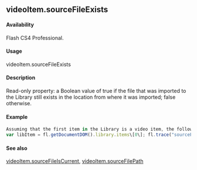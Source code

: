 ## videoItem.sourceFileExists

#### Availability

Flash CS4 Professional.

#### Usage

videoItem.sourceFileExists

#### Description

Read-only property: a Boolean value of true if the file that was imported to the Library still exists in the location from where it was imported; false otherwise.

#### Example

```javascript
Assuming that the first item in the Library is a video item, the following code displays "true" if the file that was imported into the Library still exists.
var libItem = fl.getDocumentDOM().library.items\[0\]; fl.trace("sourceFileExists = "+ libItem.sourceFileExists);

```
#### See also

[videoItem.sourceFileIsCurrent](../VideoItem_object/videoIte4.md), [videoItem.sourceFilePath](../VideoItem_object/videoIte5.md)

<span id="videoItem.sourceFileIsCurrent" class="anchor"></span>
